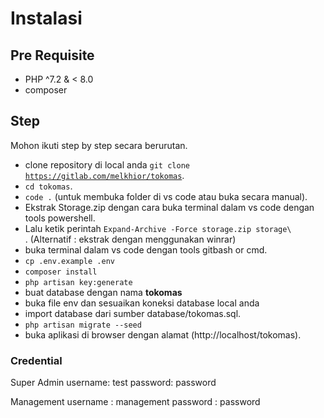 # Instalasi

## Pre Requisite

-   PHP ^7.2 & < 8.0
-   composer

## Step

Mohon ikuti step by step secara berurutan.

-   clone repository di local anda <code>git clone https://gitlab.com/melkhior/tokomas</code>.
-   <code>cd tokomas</code>.
-   <code>code .</code> (untuk membuka folder di vs code atau buka secara manual).
-   Ekstrak Storage.zip dengan cara buka terminal dalam vs code dengan tools powershell.
-   Lalu ketik perintah <code>Expand-Archive -Force storage.zip storage\ </code>. (Alternatif : ekstrak dengan menggunakan winrar)
-   buka terminal dalam vs code dengan tools gitbash or cmd.
-   <code>cp .env.example .env</code>
-   <code>composer install</code>
-   <code>php artisan key:generate</code>
-   buat database dengan nama <strong>tokomas</strong>
-   buka file env dan sesuaikan koneksi database local anda
-   import database dari sumber database/tokomas.sql.
-   <code>php artisan migrate --seed</code>
-   buka aplikasi di browser dengan alamat (http://localhost/tokomas).

### Credential

Super Admin
username: test
password: password

Management
username : management
password : password
